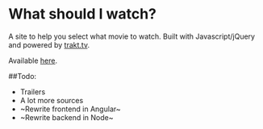 What should I watch?
====

A site to help you select what movie to watch. Built with Javascript/jQuery and powered by [trakt.tv](http://trakt.tv).

Available [here](http://whatshouldiwat.ch).

##Todo:
* Trailers
* A lot more sources
* ~Rewrite frontend in Angular~
* ~Rewrite backend in Node~
